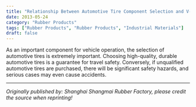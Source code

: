 ```yaml
---
title: "Relationship Between Automotive Tire Component Selection and V-Type Seal Rings"
date: 2013-05-24
category: "Rubber Products"
tags: ["Rubber Products", "Rubber Products", "Industrial Materials"]
draft: false
---
```


As an important component for vehicle operation, the selection of automotive tires is extremely important. Choosing high-quality, durable automotive tires is a guarantee for travel safety. Conversely, if unqualified automotive tires are purchased, there will be significant safety hazards, and serious cases may even cause accidents.

---

*Originally published by: Shanghai Shangmai Rubber Factory, please credit the source when reprinting!*